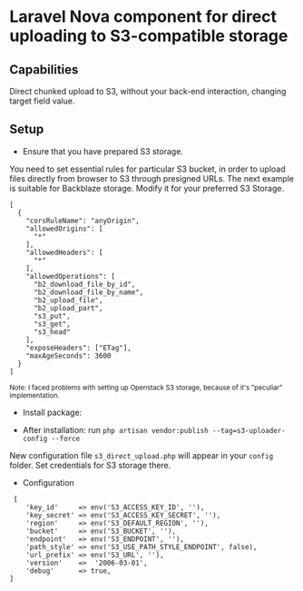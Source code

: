 # Laravel Nova component for direct uploading to S3-compatible storage

## Capabilities

Direct chunked upload to S3, without your back-end interaction, changing target field value.

## Setup

+ Ensure that you have prepared S3 storage.

You need to set essential rules for particular S3 bucket, in order to upload files directly from browser to S3 through presigned URLs.
The next example is suitable for Backblaze storage. Modify it for your preferred S3 Storage.

```
[
  {
    "corsRuleName": "anyOrigin",
    "allowedOrigins": [
      "*"
    ],
    "allowedHeaders": [
      "*"
    ],
    "allowedOperations": [
      "b2_download_file_by_id",
      "b2_download_file_by_name",
      "b2_upload_file",
      "b2_upload_part",
      "s3_put",
      "s3_get",
      "s3_head"      
    ],
    "exposeHeaders": ["ETag"],
    "maxAgeSeconds": 3600
  }
]
```
<sub> Note: I faced problems with setting up Openstack S3 storage, because of it's "peculiar" implementation. </sub>

+ Install package:

+ After installation:
run
` php artisan vendor:publish --tag=s3-uploader-config --force `

New configuration file `s3_direct_upload.php` will appear in your `config` folder. 
Set credentials for S3 storage there.

+ Configuration
```
 [
    'key_id'     => env('S3_ACCESS_KEY_ID', ''),
    'key_secret' => env('S3_ACCESS_KEY_SECRET', ''),
    'region'     => env('S3_DEFAULT_REGION', ''),
    'bucket'     => env('S3_BUCKET', ''),
    'endpoint'   => env('S3_ENDPOINT', ''),
    'path_style' => env('S3_USE_PATH_STYLE_ENDPOINT', false),
    'url_prefix' => env('S3_URL', ''), 
    'version'    =>  '2006-03-01',
    'debug'      => true,
]
```


